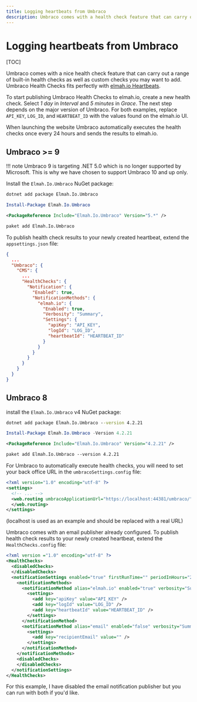 ```yaml
---
title: Logging heartbeats from Umbraco
description: Umbraco comes with a health check feature that can carry out a range of built-in checks. Health Checks fits perfectly with elmah.io Heartbeats.
---
```


# Logging heartbeats from Umbraco

[TOC]

Umbraco comes with a nice health check feature that can carry out a range of built-in health checks as well as custom checks you may want to add. Umbraco Health Checks fits perfectly with [elmah.io Heartbeats](https://elmah.io/features/heartbeats/).

To start publishing Umbraco Health Checks to elmah.io, create a new health check. Select *1 day* in *Interval* and *5 minutes* in *Grace*. The next step depends on the major version of Umbraco. For both examples, replace `API_KEY`, `LOG_ID`, and `HEARTBEAT_ID` with the values found on the elmah.io UI.

When launching the website Umbraco automatically executes the health checks once every 24 hours and sends the results to elmah.io.

## Umbraco >= 9

!!! note
    Umbraco 9 is targeting .NET 5.0 which is no longer supported by Microsoft. This is why we have chosen to support Umbraco 10 and up only.

Install the `Elmah.Io.Umbraco` NuGet package:

```cmd fct_label=".NET CLI"
dotnet add package Elmah.Io.Umbraco
```
```powershell fct_label="Package Manager"
Install-Package Elmah.Io.Umbraco
```
```xml fct_label="PackageReference"
<PackageReference Include="Elmah.Io.Umbraco" Version="5.*" />
```
```xml fct_label="Paket CLI"
paket add Elmah.Io.Umbraco
```

To publish health check results to your newly created heartbeat, extend the `appsettings.json` file:

```json
{
  ...
  "Umbraco": {
    "CMS": {
      ...
      "HealthChecks": {
        "Notification": {
          "Enabled": true,
          "NotificationMethods": {
            "elmah.io": {
              "Enabled": true,
              "Verbosity": "Summary",
              "Settings": {
                "apiKey": "API_KEY",
                "logId": "LOG_ID",
                "heartbeatId": "HEARTBEAT_ID"
              }
            }
          }
        }
      }
    }
  }
}
```

## Umbraco 8

install the `Elmah.Io.Umbraco` v4 NuGet package:

```cmd fct_label=".NET CLI"
dotnet add package Elmah.Io.Umbraco --version 4.2.21
```
```powershell fct_label="Package Manager"
Install-Package Elmah.Io.Umbraco -Version 4.2.21
```
```xml fct_label="PackageReference"
<PackageReference Include="Elmah.Io.Umbraco" Version="4.2.21" />
```
```xml fct_label="Paket CLI"
paket add Elmah.Io.Umbraco --version 4.2.21
```

For Umbraco to automatically execute health checks, you will need to set your back office URL in the `umbracoSettings.config` file:

```xml
<?xml version="1.0" encoding="utf-8" ?>
<settings>
  <!-- ... -->
  <web.routing umbracoApplicationUrl="https://localhost:44381/umbraco/">
  </web.routing>
</settings>
```

(localhost is used as an example and should be replaced with a real URL)

Umbraco comes with an email publisher already configured. To publish health check results to your newly created heartbeat, extend the `HealthChecks.config` file:

```xml
<?xml version ="1.0" encoding="utf-8" ?>
<HealthChecks>
  <disabledChecks>
  </disabledChecks>
  <notificationSettings enabled="true" firstRunTime="" periodInHours="24">
    <notificationMethods>
      <notificationMethod alias="elmah.io" enabled="true" verbosity="Summary">
        <settings>
          <add key="apiKey" value="API_KEY" />
          <add key="logId" value="LOG_ID" />
          <add key="heartbeatId" value="HEARTBEAT_ID" />
        </settings>
      </notificationMethod>
      <notificationMethod alias="email" enabled="false" verbosity="Summary">
        <settings>
          <add key="recipientEmail" value="" />
        </settings>
      </notificationMethod>
    </notificationMethods>
    <disabledChecks>
    </disabledChecks>
  </notificationSettings>
</HealthChecks>
```

For this example, I have disabled the email notification publisher but you can run with both if you'd like.